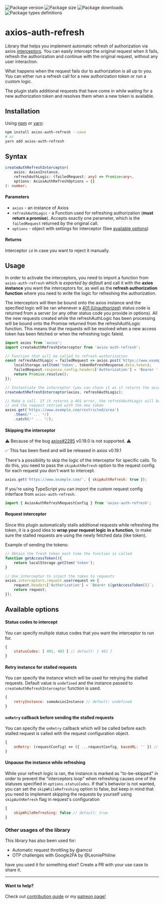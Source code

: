 ![Package version](https://img.shields.io/npm/v/axios-auth-refresh?label=version)
![Package size](https://img.shields.io/bundlephobia/min/axios-auth-refresh)
![Package downloads](https://img.shields.io/npm/dm/axios-auth-refresh)
![Package types definitions](https://img.shields.io/npm/types/axios-auth-refresh)

# axios-auth-refresh
Library that helps you implement automatic refresh of authorization
via axios [interceptors](https://github.com/axios/axios#interceptors).
You can easily intercept the original request when it fails, refresh the authorization and continue with the original request,
without any user interaction.

What happens when the request fails dur to authorization is all up to you.
You can either run a refresh call for a new authorization token or run a custom logic. 

The plugin stalls additional requests that have come in while waiting for a new authorization token
and resolves them when a new token is available.

## Installation

Using [npm](https://www.npmjs.com/get-npm) or [yarn](https://yarnpkg.com/en/docs/install):

```bash
npm install axios-auth-refresh --save
# or
yarn add axios-auth-refresh
```

## Syntax

```typescript
createAuthRefreshInterceptor(
    axios: AxiosInstance,
    refreshAuthLogic: (failedRequest: any) => Promise<any>,
    options: AxiosAuthRefreshOptions = {}
): number;
```

#### Parameters
- `axios` - an instance of Axios
- `refreshAuthLogic` - a Function used for refreshing authorization (**must return a promise**).
Accepts exactly one parameter, which is the `failedRequest` returned by the original call.
- `options` - object with settings for interceptor (See [available options](#available-options))

#### Returns
Interceptor `id` in case you want to reject it manually.

## Usage
In order to activate the interceptors, you need to import a function from `axios-auth-refresh`
which is *exported by default* and call it with the **axios instance** you want the interceptors for, 
as well as the **refresh authorization function** where you need to write the logic for refreshing the authorization.

The interceptors will then be bound onto the axios instance and the specified logic will be ran whenever a [401 (Unauthorized)](https://httpstatuses.com/401) status code 
is returned from a server (or any other status code you provide in options). All the new requests created while the refreshAuthLogic has been processing will be bound onto the 
Promise returned from the refreshAuthLogic function. This means that the requests will be resolved when a new access token has been fetched or when the refreshing logic faleid.

```javascript
import axios from 'axios';
import createAuthRefreshInterceptor from 'axios-auth-refresh';

// Function that will be called to refresh authorization
const refreshAuthLogic = failedRequest => axios.post('https://www.example.com/auth/token/refresh').then(tokenRefreshResponse => {
    localStorage.setItem('token', tokenRefreshResponse.data.token);
    failedRequest.response.config.headers['Authorization'] = 'Bearer ' + tokenRefreshResponse.data.token;
    return Promise.resolve();
});

// Instantiate the interceptor (you can chain it as it returns the axios instance)
createAuthRefreshInterceptor(axios, refreshAuthLogic);

// Make a call. If it returns a 401 error, the refreshAuthLogic will be run, 
// and the request retried with the new token
axios.get('https://www.example.com/restricted/area')
    .then(/* ... */)
    .catch(/* ... */);
```

#### Skipping the interceptor

:warning: Because of the bug [axios#2295](https://github.com/axios/axios/issues/2295) v0.19.0 is not supported. :warning:

:white_check_mark: This has been fixed and will be released in axios v0.19.1

There's a possibility to skip the logic of the interceptor for specific calls.
To do this, you need to pass the `skipAuthRefresh` option to the request config for each request you don't want to intercept.
```javascript
axios.get('https://www.example.com/', { skipAuthRefresh: true });
```

If you're using TypeScript you can import the custom request config interface from `axios-auth-refresh`.
```typescript
import { AxiosAuthRefreshRequestConfig } from 'axios-auth-refresh';
```

#### Request interceptor
Since this plugin automatically stalls additional requests while refreshing the token,
it is a good idea to **wrap your request logic in a function**, 
to make sure the stalled requests are using the newly fetched data (like token).

Example of sending the tokens:
```javascript
// Obtain the fresh token each time the function is called
function getAccessToken(){
    return localStorage.getItem('token');
}

// Use interceptor to inject the token to requests
axios.interceptors.request.use(request => {
    request.headers['Authorization'] = `Bearer ${getAccessToken()}`;
    return request;
});
```

## Available options

#### Status codes to intercept 

You can specify multiple status codes that you want the interceptor to run for.

```javascript
{
    statusCodes: [ 401, 403 ] // default: [ 401 ]
}
```

#### Retry instance for stalled requests

You can specify the instance which will be used for retrying the stalled requests.
Default value is `undefined` and the instance passed to `createAuthRefreshInterceptor` function is used.

```javascript
{
    retryInstance: someAxiosInstance // default: undefined
}
```

#### `onRetry` callback before sending the stalled requests

You can specify the `onRetry` callback which will be called before each
stalled request is called with the request configuration object.

```javascript
{
    onRetry: (requestConfig) => ({ ...requestConfig, baseURL: '' }) // default: undefined
}
```

#### Unpause the instance while refreshing

While your refresh logic is ran, the instance is marked as "to-be-skipped"
in order to prevent the "interceptors loop" when refreshing causes one of the statuses specified
in `options.statusCodes`. If that's behavior is not wanted, you can set the `skipWhileRefreshing` option to false,
but keep in mind that you need to implement skipping the requests by yourself using `skipAuthRefresh` flag
in request's configuration

```javascript
{
    skipWhileRefreshing: false // default: true
}
```

### Other usages of the library
This library has also been used for:

- Automatic request throttling by @amcsi
- OTP challenges with Google2FA by @LeoniePhiline

have you used it for something else? Create a PR with your use case to share it.

---

#### Want to help?
Check out [contribution guide](CONTRIBUTING.md) or my [patreon page!](https://www.patreon.com/dawidzbinski)
